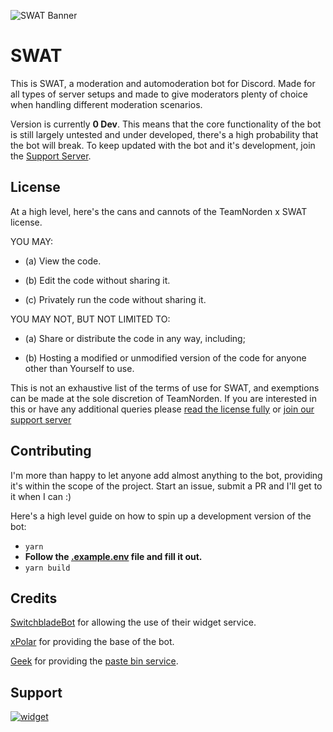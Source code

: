 ![SWAT Banner](assets/SWAT_BANNER_1920x750.png)
# SWAT

This is SWAT, a moderation and automoderation bot for Discord. Made for all types of server setups and made to give moderators plenty of choice when handling different moderation scenarios.

Version is currently **__0 Dev__**. This means that the core functionality of the bot is still largely untested and under developed, there's a high probability that the bot will break.
To keep updated with the bot and it's development, join the [Support Server](#support).

## License
At a high level, here's the cans and cannots of the TeamNorden x SWAT license.

YOU MAY:

- (a) View the code.

- (b) Edit the code without sharing it.

- (c) Privately run the code without sharing it.

YOU MAY NOT, BUT NOT LIMITED TO:

- (a) Share or distribute the code in any way, including;

- (b) Hosting a modified or unmodified version of the code for anyone other than Yourself to use.

This is not an exhaustive list of the terms of use for SWAT, and exemptions can be made at the sole discretion of TeamNorden.
If you are interested in this or have any additional queries please [read the license fully](https://github.com/TeamNorden/SWAT/blob/main/LICENSE.md) or [join our support server](#support)

## Contributing
I'm more than happy to let anyone add almost anything to the bot, providing it's within the scope of the project.
Start an issue, submit a PR and I'll get to it when I can :)

Here's a high level guide on how to spin up a development version of the bot:
- `yarn`
- **Follow the [.example.env](https://github.com/Codeize/SWAT/blob/main/.env.example) file and fill it out.**
- `yarn build`

## Credits

[SwitchbladeBot](https://github.com/SwitchbladeBot) for allowing the use of their widget service.

[xPolar](https://github.com/xPolar) for providing the base of the bot.

[Geek](https://github.com/GamingGeek) for providing the [paste bin service](https://h.inv.wtf).

## Support
[![widget](https://invidget.switchblade.xyz/854739172580655134)](https://discord.gg/7syTGCkZs8)
